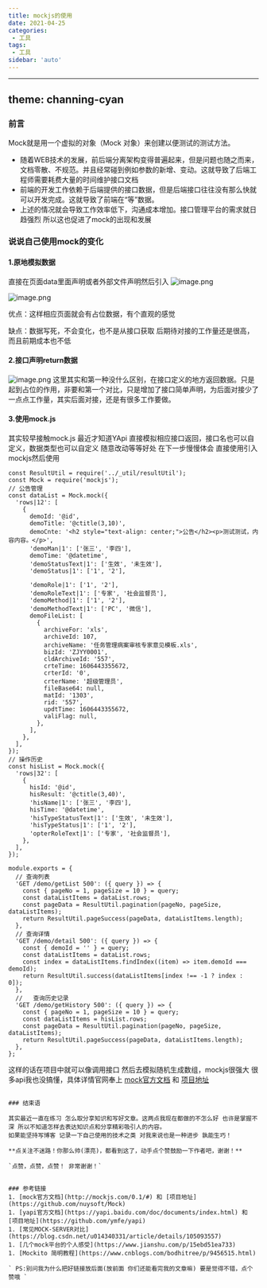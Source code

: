 ```yaml
---
title: mockjs的使用
date: 2021-04-25
categories:
 - 工具
tags:
 - 工具
sidebar: 'auto'
---
```

---
theme: channing-cyan
---
### 前言

Mock就是用一个虚拟的对象（Mock 对象）来创建以便测试的测试方法。

- 随着WEB技术的发展，前后端分离架构变得普遍起来，但是问题也随之而来，文档零散、不规范。并且经常碰到例如参数的新增、变动。这就导致了后端工程师需要耗费大量的时间维护接口文档
- 前端的开发工作依赖于后端提供的接口数据，但是后端接口往往没有那么快就可以开发完成。这就导致了前端在“等”数据。
- 上述的情况就会导致工作效率低下，沟通成本增加。接口管理平台的需求就日趋强烈
所以这也促进了mock的出现和发展



### 说说自己使用mock的变化
#### 1.原地模拟数据
直接在页面data里面声明或者外部文件声明然后引入
![image.png](https://p9-juejin.byteimg.com/tos-cn-i-k3u1fbpfcp/ca3df94e339a40378f46ad2c5208b352~tplv-k3u1fbpfcp-watermark.image)

![image.png](https://p1-juejin.byteimg.com/tos-cn-i-k3u1fbpfcp/7502ca8b1e844dc2be3c7ea4bc89192b~tplv-k3u1fbpfcp-watermark.image)

优点：这样相应页面就会有占位数据，有个直观的感觉

缺点：数据写死，不会变化，也不是从接口获取 后期待对接的工作量还是很高，而且前期成本也不低

#### 2.接口声明return数据

![image.png](https://p9-juejin.byteimg.com/tos-cn-i-k3u1fbpfcp/53e45729da444c3686c9cf60a8b9afcf~tplv-k3u1fbpfcp-watermark.image)
这里其实和第一种没什么区别，在接口定义的地方返回数据。只是起到占位的作用，非要和第一个对比，只是增加了接口简单声明，为后面对接少了一点点工作量，其实后面对接，还是有很多工作要做。

#### 3.使用mock.js
其实较早接触mock.js 最近才知道YApi
直接模拟相应接口返回，接口名也可以自定义，数据类型也可以自定义 随意改动等等好处
在下一步慢慢体会
直接使用引入mockjs然后使用
```
const ResultUtil = require('../_util/resultUtil');
const Mock = require('mockjs');
// 公告管理
const dataList = Mock.mock({
  'rows|12': [
    {
      demoId: '@id',
      demoTitle: '@ctitle(3,10)',
      demoCnte: '<h2 style="text-align: center;">公告</h2><p>测试测试，内容内容。</p>',
      'demoMan|1': ['张三', '李四'],
      demoTime: '@datetime',
      'demoStatusText|1': ['生效', '未生效'],
      'demoStatus|1': ['1', '2'],

      'demoRole|1': ['1', '2'],
      'demoRoleText|1': ['专家', '社会监督员'],
      'demoMethod|1': ['1', '2'],
      'demoMethodText|1': ['PC', '微信'],
      demoFileList: [
        {
          archiveFor: 'xls',
          archiveId: 107,
          archiveName: '任务管理病案审核专家意见模板.xls',
          bizId: 'ZJYY0001',
          cldArchiveId: '557',
          crteTime: 1606443355672,
          crterId: '0',
          crterName: '超级管理员',
          fileBase64: null,
          matId: '1303',
          rid: '557',
          updtTime: 1606443355672,
          valiFlag: null,
        },
      ],
    },
  ],
});
// 操作历史
const hisList = Mock.mock({
  'rows|32': [
    {
      hisId: '@id',
      hisResult: '@ctitle(3,40)',
      'hisName|1': ['张三', '李四'],
      hisTime: '@datetime',
      'hisTypeStatusText|1': ['生效', '未生效'],
      'hisTypeStatus|1': ['1', '2'],
      'opterRoleText|1': ['专家', '社会监督员'],
    },
  ],
});

module.exports = {
  // 查询列表
  'GET /demo/getList 500': ({ query }) => {
    const { pageNo = 1, pageSize = 10 } = query;
    const dataListItems = dataList.rows;
    const pageData = ResultUtil.pagination(pageNo, pageSize, dataListItems);
    return ResultUtil.pageSuccess(pageData, dataListItems.length);
  },
  // 查询详情
  'GET /demo/detail 500': ({ query }) => {
    const { demoId = '' } = query;
    const dataListItems = dataList.rows;
    const index = dataListItems.findIndex((item) => item.demoId === demoId);
    return ResultUtil.success(dataListItems[index !== -1 ? index : 0]);
  },
  //   查询历史记录
  'GET /demo/getHistory 500': ({ query }) => {
    const { pageNo = 1, pageSize = 10 } = query;
    const dataListItems = hisList.rows;
    const pageData = ResultUtil.pagination(pageNo, pageSize, dataListItems);
    return ResultUtil.pageSuccess(pageData, dataListItems.length);
  },
};

```
这样的话在项目中就可以像调用接口 然后去模拟随机生成数组，mockjs很强大 很多api我也没搞懂，具体详情官网奉上 [mock官方文档](http://mockjs.com/0.1/#) 和 [项目地址](https://github.com/nuysoft/Mock)


```

### 结束语

其实最近一直在练习 怎么取分享知识和写好文章。这两点我现在都做的不怎么好 也许是掌握不深 所以不知道怎样去表达知识点和分享精彩吸引人的内容。
如果能坚持写博客 记录一下自己使用的技术之类 对我来说也是一种进步 孰能生巧！

**点关注不迷路！你那么帅(漂亮)，都看到这了，动手点个赞鼓励一下作者吧，谢谢！**

`点赞，点赞，点赞！ 非常谢谢！`


### 参考链接
1. [mock官方文档](http://mockjs.com/0.1/#) 和 [项目地址](https://github.com/nuysoft/Mock)
1. [yapi官方文档](https://yapi.baidu.com/doc/documents/index.html) 和  [项目地址](https://github.com/ymfe/yapi)
1. [常见MOCK-SERVER对比](https://blog.csdn.net/u014340331/article/details/105093557)
1. [几个mock平台的个人感受](https://www.jianshu.com/p/15ebd51ea733)
1. [Mockito 简明教程](https://www.cnblogs.com/bodhitree/p/9456515.html)

` PS:别问我为什么把好链接放后面(放前面 你们还能看完我的文章嘛) 要是觉得不错，点个赞哦 `
